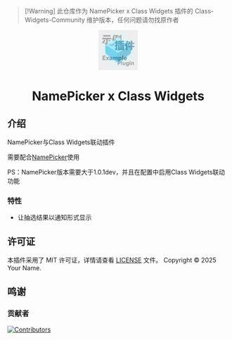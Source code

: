 > [!Warning] 此仓库作为 NamePicker x Class Widgets 插件的 Class-Widgets-Community 维护版本，任何问题请勿找原作者

<div align="center">
<img src="icon.png" alt="插件图标" width="18%">
<h1>NamePicker x Class Widgets</h1>
</div>

## 介绍

NamePicker与Class Widgets联动插件

需要配合[NamePicker](https://github.com/NamePickerOrg/NamePicker)使用

PS：NamePicker版本需要大于1.0.1dev，并且在配置中启用Class Widgets联动功能

### 特性

- 让抽选结果以通知形式显示

## 许可证
本插件采用了 MIT 许可证，详情请查看 [LICENSE](LICENSE) 文件。
Copyright © 2025 Your Name.

## 鸣谢

### 贡献者
[![Contributors](http://contrib.nn.ci/api?repo=NamePickerOrg/NamePicker4CW)](https://github.com/NamePickerOrg/NamePicker4CW/graphs/contributors)

